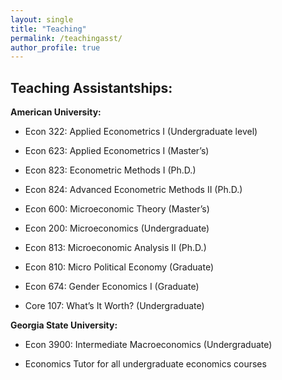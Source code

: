 ```yaml
---
layout: single
title: "Teaching"
permalink: /teachingasst/
author_profile: true
---
```


## Teaching Assistantships:  
**American University:** 

- Econ 322: Applied Econometrics I (Undergraduate level) 

- Econ 623: Applied Econometrics I (Master’s) 

- Econ 823: Econometric Methods I (Ph.D.)  

- Econ 824: Advanced Econometric Methods II (Ph.D.) 

- Econ 600: Microeconomic Theory (Master’s) 

- Econ 200: Microeconomics (Undergraduate) 

- Econ 813: Microeconomic Analysis II (Ph.D.) 

- Econ 810: Micro Political Economy (Graduate) 

- Econ 674: Gender Economics I (Graduate) 

- Core 107: What’s It Worth? (Undergraduate) 

**Georgia State University:**  
- Econ 3900: Intermediate Macroeconomics (Undergraduate)
  
- Economics Tutor for all undergraduate economics courses 



